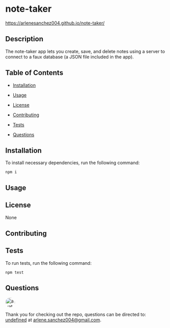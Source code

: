 
# note-taker

https://arlenesanchez004.github.io/note-taker/

## Description

The note-taker app lets you create, save, and delete notes using a server to connect to a faux database (a JSON file included in the app).

## Table of Contents 

* [Installation](#installation)

* [Usage](#usage)

* [License](#license)

* [Contributing](#contributing)

* [Tests](#tests)

* [Questions](#questions)

## Installation

To install necessary dependencies, run the following command:

```
npm i
```

## Usage



## License

None
  
## Contributing



## Tests

To run tests, run the following command:

```
npm test
```

## Questions

<img src="https://avatars0.githubusercontent.com/u/53019200?v=4" alt="avatar" style="border-radius: 16px" width="30" />

Thank you for checking out the repo, questions can be directed to: [undefined](https://api.github.com/users/ArleneSanchez004) at arlene.sanchez004@gmail.com.

